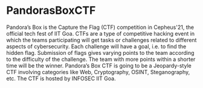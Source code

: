 # PandorasBoxCTF

Pandora’s Box is the Capture the Flag (CTF) competition in Cepheus'21, the official tech fest of IIT Goa. CTFs are a type of competitive hacking event in which the teams participating will get tasks or challenges related to different aspects of cybersecurity. Each challenge will have a goal, i.e. to find the hidden flag. Submission of flags gives varying points to the team according to the difficulty of the challenge. The team with more points within a shorter time will be the winner. Pandora’s Box CTF is going to be a Jeopardy-style CTF involving categories like Web, Cryptography, OSINT, Steganography, etc. The CTF is hosted by INFOSEC IIT Goa.
